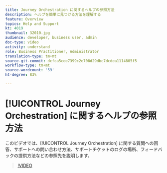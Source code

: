 ```yaml
---
title: Journey Orchestration に関するヘルプの参照方法
description: ヘルプを簡単に見つける方法を理解する
feature: Overview
topics: Help and Support
kt: 4019
thumbnail: 32010.jpg
audience: developer, business user, admin
doc-type: video
activity: understand
role: Business Practitioner, Administrator
translation-type: tm+mt
source-git-commit: dcfca5cee7399c2e708d29dbc7dcdea1114805f5
workflow-type: tm+mt
source-wordcount: '59'
ht-degree: 83%

---
```



# [!UICONTROL Journey Orchestration] に関するヘルプの参照方法

このビデオでは、[!UICONTROL Journey Orchestration] に関する質問への回答、サポートへの問い合わせ方法、サポートチケットのログの場所、フィードバックの提供方法などの参照先を説明します。

>[!VIDEO](https://video.tv.adobe.com/v/32010?quality=12)
